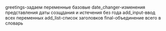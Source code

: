 greetings-задаем переменные базовые
date_changer-изменения представления даты созщдания и истечения без года
add_input-ввод всех переменных
add_list-список заголовков
final-объединение всего в словарь
